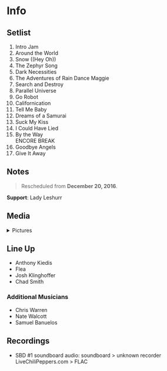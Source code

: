# Info

## Setlist

1. Intro Jam
2. Around the World
3. Snow ((Hey Oh))
4. The Zephyr Song
5. Dark Necessities
6. The Adventures of Rain Dance Maggie
7. Search and Destroy
8. Parallel Universe
9. Go Robot
10. Californication
11. Tell Me Baby
12. Dreams of a Samurai
13. Suck My Kiss
14. I Could Have Lied
15. By the Way
<br> ENCORE BREAK
16. Goodbye Angels
17. Give It Away

## Notes

> Rescheduled from **December 20, 2016**.

**Support**: Lady Leshurr

## Media 

<details>
  <summary>Pictures</summary>
  <!--<img alt="Setlist" title="Setlist" src="_.jpg" height="200" />
  <img alt="Clipping" title="Clipping" src="_.jpg" height="200" />
  <img alt="Flyer" title="Flyer" src="_.jpg" height="200" />-->
</details>

## Line Up

* Anthony Kiedis
* Flea
* Josh Klinghoffer
* Chad Smith

### Additional Musicians

* Chris Warren  
* Nate Walcott  
* Samuel Banuelos

## Recordings

* SBD #1 soundboard audio: soundboard > unknown recorder LiveChiliPeppers.com > FLAC

